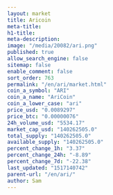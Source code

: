 ```yaml
---
layout: market
title: Aricoin
meta-title: 
h1-title: 
meta-description: 
image: "/media/20082/ari.png"
published: true
allow_search_engine: false
sitemap: false
enable_comment: false
sort_order: 763
permalink: "/en/ari/market.html"
coin_a_symbol: "ARI"
coin_a_name: "AriCoin"
coin_a_lower_case: "ari"
price_usd: "0.0089297"
price_btc: "0.00000076"
24h_volume_usd: "5534.17"
market_cap_usd: "140262505.0"
total_supply: "140262505.0"
available_supply: "140262505.0"
percent_change_1h: "3.37"
percent_change_24h: "-8.89"
percent_change_7d: "-22.38"
last_updated: "1517140742"
parent-url: "/en/ari/"
author: Sam
---
```


